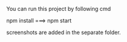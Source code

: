 

You can run this project by following cmd

npm install ===>  npm start

screenshots are added in the separate folder.